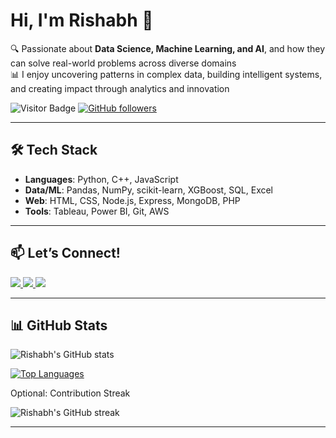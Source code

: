 # Hi, I'm Rishabh  👋

🔍 Passionate about **Data Science, Machine Learning, and AI**, and how they can solve real-world problems across diverse domains  
📊 I enjoy uncovering patterns in complex data, building intelligent systems, and creating impact through analytics and innovation

![Visitor Badge](https://visitor-badge.glitch.me/badge?page_id=Rishabhspace.Rishabhspace)
[![GitHub followers](https://img.shields.io/github/followers/Rishabhspace.svg?style=social&label=Follow)](https://github.com/Rishabhspace?tab=followers)

---



## 🛠 Tech Stack

- **Languages**: Python, C++, JavaScript  
- **Data/ML**: Pandas, NumPy, scikit-learn, XGBoost, SQL, Excel  
- **Web**: HTML, CSS, Node.js, Express, MongoDB, PHP  
- **Tools**: Tableau, Power BI, Git, AWS

---

## 📫 Let’s Connect!

<a href="mailto:rishabhiitroorkee@gmail.com">
  <img src="https://img.shields.io/badge/gmail-%23D14836.svg?&style=for-the-badge&logo=gmail&logoColor=white"/>
</a>
<a href="https://linkedin.com/in/rishabh-kumar-37240222a" target="_blank">
  <img src="https://img.shields.io/badge/linkedin-%230077B5.svg?&style=for-the-badge&logo=linkedin&logoColor=white" />
</a>
<a href="https://twitter.com/the_rishq" target="_blank">
  <img src="https://img.shields.io/badge/twitter-%231DA1F2.svg?&style=for-the-badge&logo=twitter&logoColor=white" />
</a>

---


## 📊 GitHub Stats

![Rishabh's GitHub stats](https://github-readme-stats.vercel.app/api?username=Rishabhspace&count_private=true&show_icons=true&theme=tokyonight)

[![Top Languages](https://github-readme-stats.vercel.app/api/top-langs/?username=Rishabhspace&layout=compact&theme=tokyonight)](https://github.com/anuraghazra/github-readme-stats)

Optional: Contribution Streak
<p><img align="center" src="https://github-readme-streak-stats.herokuapp.com/?user=Rishabhspace&theme=tokyonight" alt="Rishabh's GitHub streak" /></p>

---
